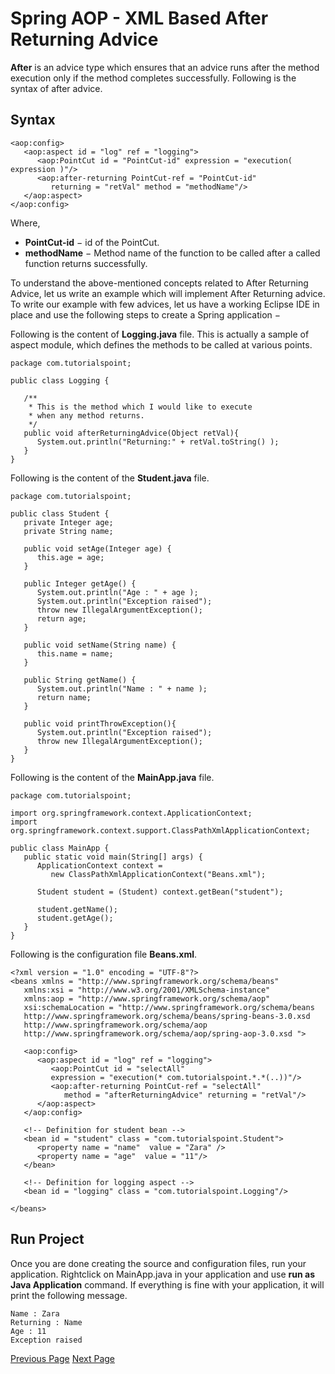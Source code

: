 # Spring AOP - XML Based After Returning Advice
**After** is an advice type which ensures that an advice runs after the method execution only if the method completes successfully. Following is the syntax of after advice.

## Syntax
```
<aop:config>
   <aop:aspect id = "log" ref = "logging">
      <aop:PointCut id = "PointCut-id" expression = "execution( expression )"/>    
      <aop:after-returning PointCut-ref = "PointCut-id" 
         returning = "retVal" method = "methodName"/>
   </aop:aspect>
</aop:config>
```
Where,

   * **PointCut-id** − id of the PointCut.
   * **methodName** − Method name of the function to be called after a called function returns successfully.

To understand the above-mentioned concepts related to After Returning Advice, let us write an example which will implement After Returning advice. To write our example with few advices, let us have a working Eclipse IDE in place and use the following steps to create a Spring application −

Following is the content of **Logging.java** file. This is actually a sample of aspect module, which defines the methods to be called at various points.

```
package com.tutorialspoint;

public class Logging {

   /** 
    * This is the method which I would like to execute
    * when any method returns.
    */
   public void afterReturningAdvice(Object retVal){
      System.out.println("Returning:" + retVal.toString() );
   }
}
```
Following is the content of the **Student.java** file.

```
package com.tutorialspoint;

public class Student {
   private Integer age;
   private String name;

   public void setAge(Integer age) {
      this.age = age;
   }
   
   public Integer getAge() {
      System.out.println("Age : " + age );
      System.out.println("Exception raised");
      throw new IllegalArgumentException();
      return age;
   }

   public void setName(String name) {
      this.name = name;
   }
   
   public String getName() {
      System.out.println("Name : " + name );
      return name;
   }
   
   public void printThrowException(){
      System.out.println("Exception raised");
      throw new IllegalArgumentException();
   }
}
```
Following is the content of the **MainApp.java** file.

```
package com.tutorialspoint;

import org.springframework.context.ApplicationContext;
import org.springframework.context.support.ClassPathXmlApplicationContext;

public class MainApp {
   public static void main(String[] args) {
      ApplicationContext context = 
         new ClassPathXmlApplicationContext("Beans.xml");

      Student student = (Student) context.getBean("student");

      student.getName();
      student.getAge();     
   }
}
```
Following is the configuration file **Beans.xml**.

```
<?xml version = "1.0" encoding = "UTF-8"?>
<beans xmlns = "http://www.springframework.org/schema/beans"
   xmlns:xsi = "http://www.w3.org/2001/XMLSchema-instance" 
   xmlns:aop = "http://www.springframework.org/schema/aop"
   xsi:schemaLocation = "http://www.springframework.org/schema/beans
   http://www.springframework.org/schema/beans/spring-beans-3.0.xsd 
   http://www.springframework.org/schema/aop 
   http://www.springframework.org/schema/aop/spring-aop-3.0.xsd ">

   <aop:config>
      <aop:aspect id = "log" ref = "logging">
         <aop:PointCut id = "selectAll" 
         expression = "execution(* com.tutorialspoint.*.*(..))"/>
         <aop:after-returning PointCut-ref = "selectAll" 
            method = "afterReturningAdvice" returning = "retVal"/>         
      </aop:aspect>
   </aop:config>

   <!-- Definition for student bean -->
   <bean id = "student" class = "com.tutorialspoint.Student">
      <property name = "name"  value = "Zara" />
      <property name = "age"  value = "11"/>      
   </bean>

   <!-- Definition for logging aspect -->
   <bean id = "logging" class = "com.tutorialspoint.Logging"/> 
      
</beans>
```
## Run Project
Once you are done creating the source and configuration files, run your application. Rightclick on MainApp.java in your application and use **run as Java Application** command. If everything is fine with your application, it will print the following message.

```
Name : Zara
Returning : Name
Age : 11
Exception raised
```

[Previous Page](../springaop/springaop_after_advice.md) [Next Page](../springaop/springaop_after_throwing.md) 
